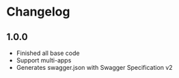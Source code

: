 # Changelog

## 1.0.0

 - Finished all base code
 - Support multi-apps
 - Generates swagger.json with Swagger Specification v2
 
